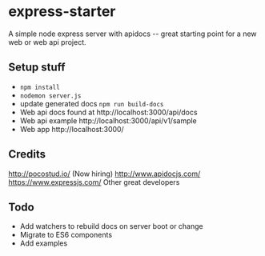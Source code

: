 # express-starter

A simple node express server with apidocs -- great starting point for a new web or web api project.


## Setup stuff
- `npm install`
- `nodemon server.js`
- update generated docs `npm run build-docs`
- Web api docs found at http://localhost:3000/api/docs
- Web api example http://localhost:3000/api/v1/sample
- Web app http://localhost:3000/


## Credits
http://pocostud.io/ (Now hiring)
http://www.apidocjs.com/
https://www.expressjs.com/
Other great developers


## Todo
- Add watchers to rebuild docs on server boot or change
- Migrate to ES6 components
- Add examples
